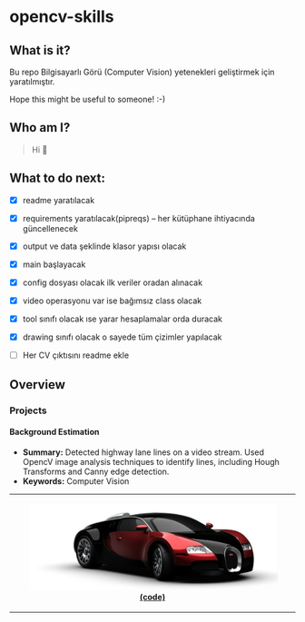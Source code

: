 # opencv-skills

## What is it?
Bu repo Bilgisayarlı Görü (Computer Vision) yetenekleri geliştirmek için yaratılmıştır.

Hope this might be useful to someone! :-)

## Who am I?
>Hi 👋

## What to do next:
- [x] readme yaratılacak
- [x] requirements yaratılacak(pipreqs) – her kütüphane ihtiyacında güncellenecek
- [x] output ve data şeklinde klasor yapısı olacak
- [x] main başlayacak
- [x] config dosyası olacak ilk veriler oradan alınacak
- [x] video operasyonu var ise bağımsız class olacak
- [x] tool sınıfı olacak ıse yarar hesaplamalar orda duracak
- [x] drawing sınıfı olacak o sayede tüm çizimler yapılacak
- [ ] Her CV çıktısını readme ekle


## Overview

### Projects

#### Background Estimation

- **Summary:** Detected highway lane lines on a video stream. Used OpencV image analysis techniques to identify lines, including Hough Transforms and Canny edge detection.
- **Keywords:** Computer Vision
<table style="width:100%">
  <tr>
    <th>
      <p align="center">
           <img src="./_resources/_photos/auto.jpg" alt="Overview" width="90%" height="90%">
           <br><a href="./project_1_lane_finding_basic" name="p1_code">(code)</a>
      </p>
    </th>
  </tr>
</table>



 
